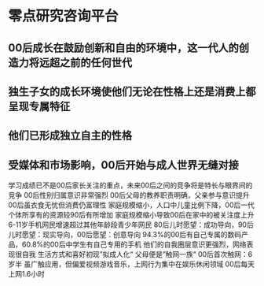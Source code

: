 # 零点研究咨询平台
## 00后成长在鼓励创新和自由的环境中，这一代人的创造力将远超之前的任何世代
## 独生子女的成长环境使他们无论在性格上还是消费上都呈现专属特征
## 他们已形成独立自主的性格
## 受媒体和市场影响，00后开始与成人世界无缝对接
学习成绩已不是00后家长关注的重点，未来00后之间的竞争将是特长与眼界间的竞争
00后性别归属意识非常强烈
00后父母的教养职责明确，父亲参与意识提升
00后虽衣食无忧但消费仍富理性
家庭规模缩小，人口中儿童比例下降，00后一代个体所享有的资源较90后有所增加
家庭规模缩小导致00后在家中的被关注度上升
6-11岁手机网民增速超过其他年龄段青少年网民
80后儿时愿望：成功导向，90后儿时愿望：现实导向，00后愿望：创意导向
94.3%的00后有自己专属的数码产品，60.8%的00后中学生有自己专用的手机
他们的自我圈层意识更强烈，网络表现很自我
生活方式和喜好初现”拟成人化“
父母便是”触网一族“
00后首次触网：6岁半
虽广触应用，但偏爱视频游戏音乐，上网行为集中在娱乐休闲领域
00后每天上网1.6小时
